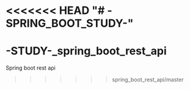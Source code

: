<<<<<<< HEAD
"# -SPRING_BOOT_STUDY-" 
=======
# -STUDY-_spring_boot_rest_api
Spring boot rest api
>>>>>>> spring_boot_rest_api/master
